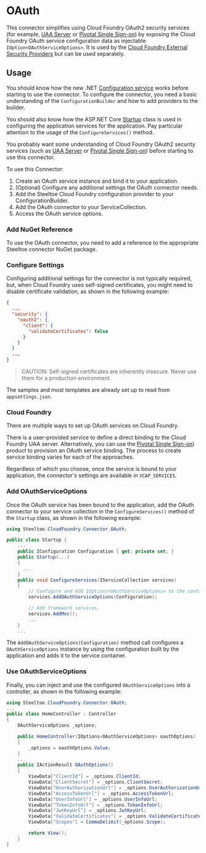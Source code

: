 # OAuth

This connector simplifies using Cloud Foundry OAuth2 security services (for example, [UAA Server](https://github.com/cloudfoundry/uaa) or [Pivotal Single Sign-on](https://docs.pivotal.io/p-identity/)) by exposing the Cloud Foundry OAuth service configuration data as injectable `IOption<OAuthServiceOptions>`. It is used by the [Cloud Foundry External Security Providers](../security/overview.html) but can be used separately.

## Usage

You should know how the new .NET [Configuration service](https://docs.microsoft.com/en-us/aspnet/core/fundamentals/configuration) works before starting to use the connector. To configure the connector, you need a basic understanding of the `ConfigurationBuilder` and how to add providers to the builder.

You should also know how the ASP.NET Core [Startup](https://docs.microsoft.com/en-us/aspnet/core/fundamentals/startup) class is used in configuring the application services for the application. Pay particular attention to the usage of the `ConfigureServices()` method.

You probably want some understanding of Cloud Foundry OAuth2 security services (such as [UAA Server](https://github.com/cloudfoundry/uaa) or [Pivotal Single Sign-on](https://docs.pivotal.io/p-identity/)) before starting to use this connector.

To use this Connector:

1. Create an OAuth service instance and bind it to your application.
1. (Optional) Configure any additional settings the OAuth connector needs.
1. Add the Steeltoe Cloud Foundry configuration provider to your ConfigurationBuilder.
1. Add the OAuth connector to your ServiceCollection.
1. Access the OAuth service options.

### Add NuGet Reference

To use the OAuth connector, you need to add a reference to the appropriate Steeltoe connector NuGet package.

### Configure Settings

Configuring additional settings for the connector is not typically required, but, when Cloud Foundry uses self-signed certificates, you might need to disable certificate validation, as shown in the following example:

```json
{
  ...
  "security": {
    "oauth2": {
      "client": {
        "validateCertificates": false
      }
    }
  }
  ...
}
```

>CAUTION: Self-signed certificates are inherently insecure. Never use them for a production environment.

The samples and most templates are already set up to read from `appsettings.json`. 

### Cloud Foundry

There are multiple ways to set up OAuth services on Cloud Foundry.

There is a user-provided service to define a direct binding to the Cloud Foundry UAA server. Alternatively, you can use the [Pivotal Single Sign-on](https://docs.pivotal.io/p-identity/)) product to provision an OAuth service binding. The process to create service binding varies for each of the approaches.

Regardless of which you choose, once the service is bound to your application, the connector's settings are available in `VCAP_SERVICES`. 

### Add OAuthServiceOptions

Once the OAuth service has been bound to the application, add the OAuth connector to your service collection in the `ConfigureServices()` method of the `Startup` class, as shown in the following example:

```csharp
using Steeltoe.CloudFoundry.Connector.OAuth;

public class Startup {
    ...
    public IConfiguration Configuration { get; private set; }
    public Startup(...)
    {
      ...
    }
    public void ConfigureServices(IServiceCollection services)
    {
        // Configure and Add IOptions<OAuthServiceOptions> to the container
        services.AddOAuthServiceOptions(Configuration);

        // Add framework services.
        services.AddMvc();
        ...
    }
    ...
```

The `AddOAuthServiceOptions(Configuration)` method call configures a `OAuthServiceOptions` instance by using the configuration built by the application and adds it to the service container.

### Use OAuthServiceOptions

Finally, you can inject and use the configured `OAuthServiceOptions` into a controller, as shown in the following example:

 ```csharp
 using Steeltoe.CloudFoundry.Connector.OAuth;
 ...
 public class HomeController : Controller
 {
     OAuthServiceOptions _options;

     public HomeController(IOptions<OAuthServiceOptions> oauthOptions)
     {
         _options = oauthOptions.Value;
     }
     ...
     public IActionResult OAuthOptions()
     {
         ViewData["ClientId"] = _options.ClientId;
         ViewData["ClientSecret"] = _options.ClientSecret;
         ViewData["UserAuthorizationUrl"] = _options.UserAuthorizationUrl;
         ViewData["AccessTokenUrl"] = _options.AccessTokenUrl;
         ViewData["UserInfoUrl"] = _options.UserInfoUrl;
         ViewData["TokenInfoUrl"] = _options.TokenInfoUrl;
         ViewData["JwtKeyUrl"] = _options.JwtKeyUrl;
         ViewData["ValidateCertificates"] = _options.ValidateCertificates;
         ViewData["Scopes"] = CommaDelimit(_options.Scope);

         return View();
     }
 }
 ```

